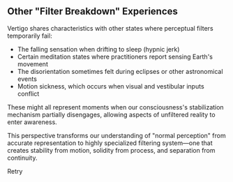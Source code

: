 ## Other "Filter Breakdown" Experiences

Vertigo shares characteristics with other states where perceptual filters temporarily fail:

- The falling sensation when drifting to sleep (hypnic jerk)
- Certain meditation states where practitioners report sensing Earth's movement
- The disorientation sometimes felt during eclipses or other astronomical events
- Motion sickness, which occurs when visual and vestibular inputs conflict

These might all represent moments when our consciousness's stabilization mechanism partially disengages, allowing aspects of unfiltered reality to enter awareness.

This perspective transforms our understanding of "normal perception" from accurate representation to highly specialized filtering system—one that creates stability from motion, solidity from process, and separation from continuity.

Retry